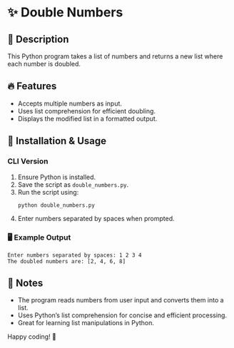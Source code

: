 # ✨ Double Numbers

## 📌 Description
This Python program takes a list of numbers and returns a new list where each number is doubled.

## 🔥 Features
- Accepts multiple numbers as input.
- Uses list comprehension for efficient doubling.
- Displays the modified list in a formatted output.

## 🚀 Installation & Usage

### CLI Version
1. Ensure Python is installed.
2. Save the script as `double_numbers.py`.
3. Run the script using:
   ```sh
   python double_numbers.py
   ```
4. Enter numbers separated by spaces when prompted.

### 🖥️ Example Output
```
Enter numbers separated by spaces: 1 2 3 4
The doubled numbers are: [2, 4, 6, 8]
```

## 📖 Notes
- The program reads numbers from user input and converts them into a list.
- Uses Python’s list comprehension for concise and efficient processing.
- Great for learning list manipulations in Python.

Happy coding! 🚀

